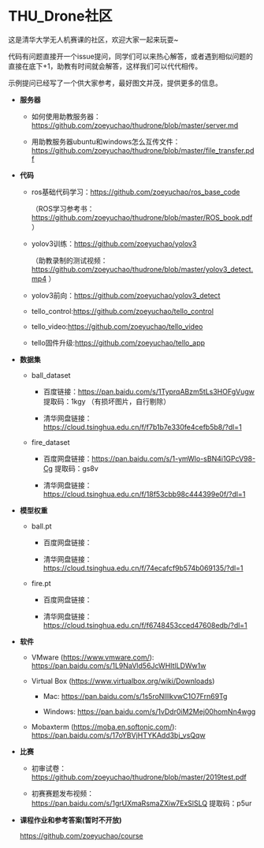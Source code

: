 # THU_Drone社区
这是清华大学无人机赛课的社区，欢迎大家一起来玩耍~

代码有问题直接开一个issue提问，同学们可以来热心解答，或者遇到相似问题的直接在底下+1，助教有时间就会解答，这样我们可以代代相传。

示例提问已经写了一个供大家参考，最好图文并茂，提供更多的信息。


- **服务器**

  - 如何使用助教服务器：https://github.com/zoeyuchao/thudrone/blob/master/server.md

  - 用助教服务器ubuntu和windows怎么互传文件：https://github.com/zoeyuchao/thudrone/blob/master/file_transfer.pdf


- **代码**

  - ros基础代码学习：https://github.com/zoeyuchao/ros_base_code
  
    （ROS学习参考书：https://github.com/zoeyuchao/thudrone/blob/master/ROS_book.pdf ）

  - yolov3训练：https://github.com/zoeyuchao/yolov3 

    （助教录制的测试视频：https://github.com/zoeyuchao/thudrone/blob/master/yolov3_detect.mp4 ）

  - yolov3前向：https://github.com/zoeyuchao/yolov3_detect

  - tello_control:https://github.com/zoeyuchao/tello_control

  - tello_video:https://github.com/zoeyuchao/tello_video

  - tello固件升级:https://github.com/zoeyuchao/tello_app


- **数据集**

  - ball_dataset
  
    - 百度链接：https://pan.baidu.com/s/1TyprqABzm5tLs3HOFgVugw  提取码：1kgy （有损坏图片，自行剔除）
    
    - 清华网盘链接：https://cloud.tsinghua.edu.cn/f/f7b1b7e330fe4cefb5b8/?dl=1

  - fire_dataset
  
    - 百度网盘链接：https://pan.baidu.com/s/1-ymWlo-sBN4i1GPcV98-Cg  提取码：gs8v 
    
    - 清华网盘链接：https://cloud.tsinghua.edu.cn/f/18f53cbb98c444399e0f/?dl=1
  
- **模型权重**

  - ball.pt 
  
    - 百度网盘链接：
    
    - 清华网盘链接：https://cloud.tsinghua.edu.cn/f/74ecafcf9b574b069135/?dl=1
    
  - fire.pt
  
    - 百度网盘链接：
    
    - 清华网盘链接：https://cloud.tsinghua.edu.cn/f/f6748453cced47608edb/?dl=1
  
- **软件**

  - VMware (https://www.vmware.com/): https://pan.baidu.com/s/1L9NaVld56JcWHItlLDWw1w
  
  - Virtual Box (https://www.virtualbox.org/wiki/Downloads)
  
    - Mac: https://pan.baidu.com/s/1s5roNIIlkvwC1O7Frn69Tg
    
    - Windows: https://pan.baidu.com/s/1vDdr0iM2Mej00homNn4wgg
    
  - Mobaxterm (https://moba.en.softonic.com/): https://pan.baidu.com/s/17oYBVjHTYKAdd3bj_vsQqw
  
  
- **比赛**

  - 初审试卷：https://github.com/zoeyuchao/thudrone/blob/master/2019test.pdf
 
  - 初赛赛题发布视频：https://pan.baidu.com/s/1grUXmaRsmaZXiw7ExSlSLQ  提取码：p5ur   


- **课程作业和参考答案(暂时不开放)**

  https://github.com/zoeyuchao/course


